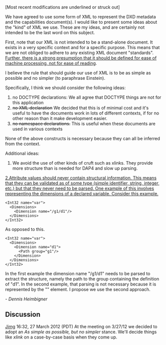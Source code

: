 \[Most recent modifications are underlined or struck out\]

We have agreed to use some form of XML to represent the DXD metadata and
the capabilities document(s). I would like to present some ideas about
the "kind" of XML we use. These are my ideas, and are certainly not
intended to be the last word on this subject.

First, note that our XML is not intended to be a stand-alone document.
It exists in a very specific context and for a specific purpose. This
means that we are not obliged to adhere to any existing XML document
"standards". <ins>Further, there is a strong presumption that it should
be defined for ease of machine processing, not for ease of
reading</ins>.

I believe the rule that should guide our use of XML is to be as simple
as possible and no simpler (to paraphrase Einstein).

Specifically, I think we should consider the following ideas:

1.  no DOCTYPE declarations: We all agree that DOCTYPE things are not
    for this application
2.  ~~no XML declaration~~ We decided that this is of minimal cost and
    it's useful to have the documents work in lots of different
    contexts, if for no other reason than it make development easier.
3.  ~~no namespace declarations.~~ This is useful when these documents
    are used in various contexts

None of the above constructs is necessary because they can all be
inferred from the context.

Additional ideas:
1. We avoid the use of other kinds of cruft such as xlinks. They provide
more structure than is needed for DAP4 and slow up parsing.

<ins>2.Attribute values should never contain structural information.
This means that they can be validated as of some type (simple
identifier, string, integer, etc.) but that they never need to be
parsed. One example of this involves representing the dimensions of a
declared variable. Consider this example.

    <Int32 name="var">
      <Dimensions>
        <Dimension name="/g1/d1"/>
      </Dimensions>
    </Int32>

As opposed to this.

    <Int32 name="var">
      <Dimensions>
        <Dimension name="d1">
          <Path group="g1"/>
        </Dimension>
      </Dimensions>
    </Int32>

In the first example the dimension name "/g1/d1" needs to be parsed to
extract the structure, namely the path to the group containing the
definition of "d1". In the second example, that parsing is not necessary
because it is represented by the "<Path>" element. I propose we use the
second approach.</ins>

*- Dennis Heimbigner*

## Discussion

[Jimg](User:Jimg "wikilink") 16:32, 27 March 2012 (PDT) At the meeting
on 3/27/12 we decided to adopt an *As simple as possible, but no
simpler* stance. We'll decide things like *xlink* on a case-by-case
basis when they come up.